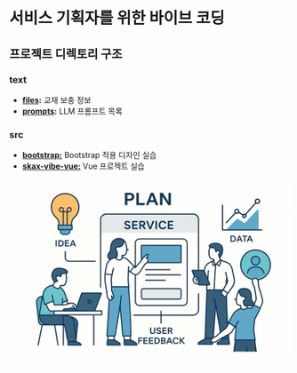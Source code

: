 # 서비스 기획자를 위한 바이브 코딩

## 프로젝트 디렉토리 구조

### text
- **[files](./resources/files/):** 교재 보충 정보
- **[prompts](./resources/prompts/):** LLM 프롬프트 목록

### src
- **[bootstrap:](./codes/bootstrap/)** Bootstrap 적용 디자인 실습
- **[skax-vibe-vue:](/codes/skax-vibe-vue/)** Vue 프로젝트 실습

![서비스 기획자를 위한 vibe coding](./images/intro.png)